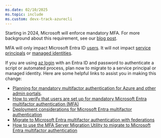 ```yaml
---
ms.date: 02/10/2025
ms.topic: include
ms.custom: devx-track-azurecli
---
```


Starting in 2024, Microsoft will enforce mandatory MFA. For more background about this requirement, see our [blog post](https://aka.ms/azuremfablogpost).

MFA will only impact Microsoft Entra ID [users](/entra/fundamentals/how-to-create-delete-users).
It will not impact [service principals](/entra/identity-platform/app-objects-and-service-principals)
or [managed identities](/entra/identity/managed-identities-azure-resources/overview).

If you are using [az login](../latest/docs-ref-autogen/reference-index.yml#az-login) with an Entra ID and password to authenticate a script or automated process, plan now to migrate to a service principal or managed identity. Here are some helpful links to assist you in making this change:

* [Planning for mandatory multifactor authentication for Azure and other admin portals](/entra/identity/authentication/concept-mandatory-multifactor-authentication).
* [How to verify that users are set up for mandatory Microsoft Entra multifactor authentication (MFA)](/entra/identity/authentication/how-to-mandatory-multifactor-authentication)
* [Deployment considerations for Microsoft Entra multifactor authentication](/entra/identity/authentication/howto-mfa-getstarted)
* [Migrate to Microsoft Entra multifactor authentication with federations](/entra/identity/authentication/how-to-migrate-mfa-server-to-mfa-with-federation)
* [How to use the MFA Server Migration Utility to migrate to Microsoft Entra multifactor authentication](/entra/identity/authentication/how-to-mfa-server-migration-utility)
